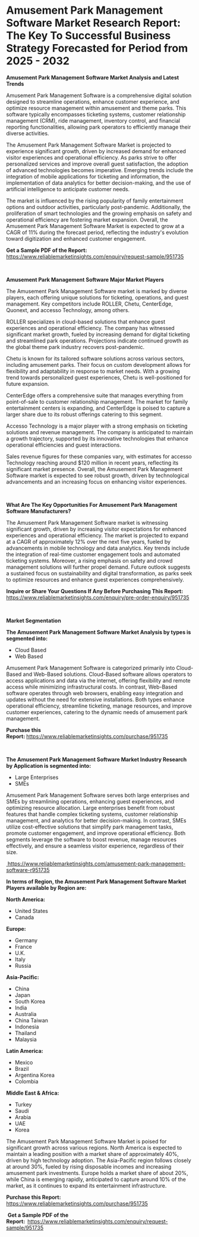 <p><h1>Amusement Park Management Software Market Research Report: The Key To Successful Business Strategy Forecasted for Period from 2025 - 2032</h1></p><p><strong>Amusement Park Management Software Market Analysis and Latest Trends</strong></p>
<p><p>Amusement Park Management Software is a comprehensive digital solution designed to streamline operations, enhance customer experience, and optimize resource management within amusement and theme parks. This software typically encompasses ticketing systems, customer relationship management (CRM), ride management, inventory control, and financial reporting functionalities, allowing park operators to efficiently manage their diverse activities.</p><p>The Amusement Park Management Software Market is projected to experience significant growth, driven by increased demand for enhanced visitor experiences and operational efficiency. As parks strive to offer personalized services and improve overall guest satisfaction, the adoption of advanced technologies becomes imperative. Emerging trends include the integration of mobile applications for ticketing and information, the implementation of data analytics for better decision-making, and the use of artificial intelligence to anticipate customer needs.</p><p>The market is influenced by the rising popularity of family entertainment options and outdoor activities, particularly post-pandemic. Additionally, the proliferation of smart technologies and the growing emphasis on safety and operational efficiency are fostering market expansion. Overall, the Amusement Park Management Software Market is expected to grow at a CAGR of 11% during the forecast period, reflecting the industry's evolution toward digitization and enhanced customer engagement.</p></p>
<p><strong>Get a Sample PDF of the Report:&nbsp;</strong> <a href="https://www.reliablemarketinsights.com/enquiry/request-sample/951735?utm_campaign=2609&utm_medium=2&utm_source=Github&utm_content=ia&utm_term=17042025&utm_id=amusement-park-management-software">https://www.reliablemarketinsights.com/enquiry/request-sample/951735</a></p>
<p>&nbsp;</p>
<p><strong>Amusement Park Management Software Major Market Players</strong></p>
<p><p>The Amusement Park Management Software market is marked by diverse players, each offering unique solutions for ticketing, operations, and guest management. Key competitors include ROLLER, Chetu, CenterEdge, Quonext, and accesso Technology, among others.</p><p>ROLLER specializes in cloud-based solutions that enhance guest experiences and operational efficiency. The company has witnessed significant market growth, fueled by increasing demand for digital ticketing and streamlined park operations. Projections indicate continued growth as the global theme park industry recovers post-pandemic.</p><p>Chetu is known for its tailored software solutions across various sectors, including amusement parks. Their focus on custom development allows for flexibility and adaptability in response to market needs. With a growing trend towards personalized guest experiences, Chetu is well-positioned for future expansion.</p><p>CenterEdge offers a comprehensive suite that manages everything from point-of-sale to customer relationship management. The market for family entertainment centers is expanding, and CenterEdge is poised to capture a larger share due to its robust offerings catering to this segment.</p><p>Accesso Technology is a major player with a strong emphasis on ticketing solutions and revenue management. The company is anticipated to maintain a growth trajectory, supported by its innovative technologies that enhance operational efficiencies and guest interactions. </p><p>Sales revenue figures for these companies vary, with estimates for accesso Technology reaching around $120 million in recent years, reflecting its significant market presence. Overall, the Amusement Park Management Software market is expected to see robust growth, driven by technological advancements and an increasing focus on enhancing visitor experiences.</p></p>
<p>&nbsp;</p>
<p><strong>What Are The Key Opportunities For Amusement Park Management Software Manufacturers?</strong></p>
<p><p>The Amusement Park Management Software market is witnessing significant growth, driven by increasing visitor expectations for enhanced experiences and operational efficiency. The market is projected to expand at a CAGR of approximately 12% over the next five years, fueled by advancements in mobile technology and data analytics. Key trends include the integration of real-time customer engagement tools and automated ticketing systems. Moreover, a rising emphasis on safety and crowd management solutions will further propel demand. Future outlook suggests a sustained focus on sustainability and digital transformation, as parks seek to optimize resources and enhance guest experiences comprehensively.</p></p>
<p><strong>Inquire or Share Your Questions If Any Before Purchasing This Report:</strong> <a href="https://www.reliablemarketinsights.com/enquiry/pre-order-enquiry/951735?utm_campaign=2609&utm_medium=2&utm_source=Github&utm_content=ia&utm_term=17042025&utm_id=amusement-park-management-software">https://www.reliablemarketinsights.com/enquiry/pre-order-enquiry/951735</a></p>
<p>&nbsp;</p>
<p><strong>Market Segmentation</strong></p>
<p><strong>The Amusement Park Management Software Market Analysis by types is segmented into:</strong></p>
<p><ul><li>Cloud Based</li><li>Web Based</li></ul></p>
<p><p>Amusement Park Management Software is categorized primarily into Cloud-Based and Web-Based solutions. Cloud-Based software allows operators to access applications and data via the internet, offering flexibility and remote access while minimizing infrastructural costs. In contrast, Web-Based software operates through web browsers, enabling easy integration and updates without the need for extensive installations. Both types enhance operational efficiency, streamline ticketing, manage resources, and improve customer experiences, catering to the dynamic needs of amusement park management.</p></p>
<p><strong>Purchase this Report:&nbsp;</strong><a href="https://www.reliablemarketinsights.com/purchase/951735?utm_campaign=2609&utm_medium=2&utm_source=Github&utm_content=ia&utm_term=17042025&utm_id=amusement-park-management-software">https://www.reliablemarketinsights.com/purchase/951735</a></p>
<p>&nbsp;</p>
<p><strong>The Amusement Park Management Software Market Industry Research by Application is segmented into:</strong></p>
<p><ul><li>Large Enterprises</li><li>SMEs</li></ul></p>
<p><p>Amusement Park Management Software serves both large enterprises and SMEs by streamlining operations, enhancing guest experiences, and optimizing resource allocation. Large enterprises benefit from robust features that handle complex ticketing systems, customer relationship management, and analytics for better decision-making. In contrast, SMEs utilize cost-effective solutions that simplify park management tasks, promote customer engagement, and improve operational efficiency. Both segments leverage the software to boost revenue, manage resources effectively, and ensure a seamless visitor experience, regardless of their size.</p></p>
<p><a href="https://www.reliablemarketinsights.com/amusement-park-management-software-r951735?utm_campaign=2609&utm_medium=2&utm_source=Github&utm_content=ia&utm_term=17042025&utm_id=amusement-park-management-software">&nbsp;https://www.reliablemarketinsights.com/amusement-park-management-software-r951735</a></p>
<p><strong>In terms of Region, the Amusement Park Management Software Market Players available by Region are:</strong></p>
<p>
    <p> <strong> North America: </strong>
        <ul>
            <li>United States</li>
            <li>Canada</li>
        </ul>
        </p> 
    <p> <strong> Europe: </strong>
        <ul>
            <li>Germany</li>
            <li>France</li>
            <li>U.K.</li>
            <li>Italy</li>
            <li>Russia</li>
        </ul>
        </p> 
    <p> <strong> Asia-Pacific: </strong>
        <ul>
            <li>China</li>
            <li>Japan</li>
            <li>South Korea</li>
            <li>India</li>
            <li>Australia</li>
            <li>China Taiwan</li>
            <li>Indonesia</li>
            <li>Thailand</li>
            <li>Malaysia</li>
        </ul>
        </p> 
    <p> <strong> Latin America: </strong>
        <ul>
            <li>Mexico</li>
            <li>Brazil</li>
            <li>Argentina Korea</li>
            <li>Colombia</li>
        </ul>
        </p> 
    <p> <strong> Middle East & Africa: </strong>
        <ul>
            <li>Turkey</li>
            <li>Saudi</li>
            <li>Arabia</li>
            <li>UAE</li>
            <li>Korea</li>
        </ul>
    </p>
    </p>
<p><p>The Amusement Park Management Software Market is poised for significant growth across various regions. North America is expected to maintain a leading position with a market share of approximately 40%, driven by high technology adoption. The Asia-Pacific region follows closely at around 30%, fueled by rising disposable incomes and increasing amusement park investments. Europe holds a market share of about 20%, while China is emerging rapidly, anticipated to capture around 10% of the market, as it continues to expand its entertainment infrastructure.</p></p>
<p><strong>Purchase this Report: </strong><a href="https://www.reliablemarketinsights.com/purchase/951735?utm_campaign=2609&utm_medium=2&utm_source=Github&utm_content=ia&utm_term=17042025&utm_id=amusement-park-management-software">https://www.reliablemarketinsights.com/purchase/951735</a></p>
<p>&nbsp;<strong>Get a Sample PDF of the Report:&nbsp;&nbsp;</strong><a href="https://www.reliablemarketinsights.com/enquiry/request-sample/951735?utm_campaign=2609&utm_medium=2&utm_source=Github&utm_content=ia&utm_term=17042025&utm_id=amusement-park-management-software">https://www.reliablemarketinsights.com/enquiry/request-sample/951735</a></p>
<p><strong></strong></p>
<p><p></p><p></p><p></p></p>